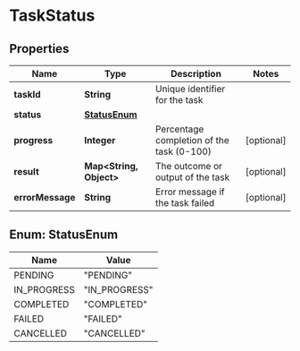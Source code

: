 

# TaskStatus


## Properties

| Name | Type | Description | Notes |
|------------ | ------------- | ------------- | -------------|
|**taskId** | **String** | Unique identifier for the task |  |
|**status** | [**StatusEnum**](#StatusEnum) |  |  |
|**progress** | **Integer** | Percentage completion of the task (0-100) |  [optional] |
|**result** | **Map&lt;String, Object&gt;** | The outcome or output of the task |  [optional] |
|**errorMessage** | **String** | Error message if the task failed |  [optional] |



## Enum: StatusEnum

| Name | Value |
|---- | -----|
| PENDING | &quot;PENDING&quot; |
| IN_PROGRESS | &quot;IN_PROGRESS&quot; |
| COMPLETED | &quot;COMPLETED&quot; |
| FAILED | &quot;FAILED&quot; |
| CANCELLED | &quot;CANCELLED&quot; |



